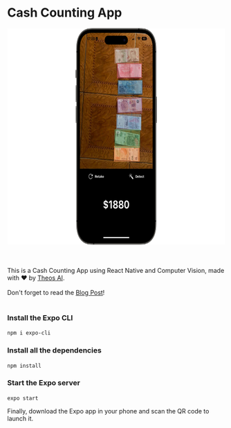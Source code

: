 # Cash Counting App

<img src="assets/cash-app.png" height="500px">

<br></br>
This is a Cash Counting App using React Native and Computer Vision, made with ❤️ by [Theos AI](https://theos.ai).
<br></br>
Don't forget to read the [Blog Post](https://blog.theos.ai/articles/cash-counting-app-react-native-and-computer-vision)!
<br></br>

### Install the Expo CLI

```
npm i expo-cli
```

### Install all the dependencies

```
npm install
```

### Start the Expo server

```
expo start
```

Finally, download the Expo app in your phone and scan the QR code to launch it.